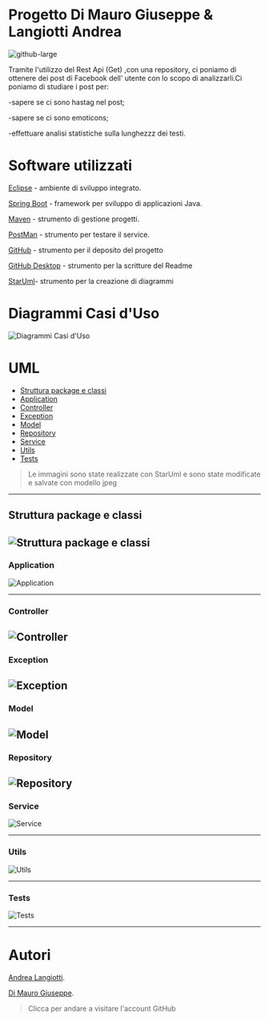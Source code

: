 # Progetto Di Mauro Giuseppe & Langiotti Andrea 

![github-large](https://alumniunivpm.it/assets/img/logo/logo-UNIVPM.png)


Tramite l'utilizzo del Rest Api (Get) ,con una repository, ci poniamo di ottenere dei post di Facebook dell' utente con lo scopo di analizzarli.Ci poniamo di studiare 
i post per:

-sapere se ci sono hastag nel post;

-sapere se ci sono emoticons;

-effettuare analisi statistiche sulla lunghezzz dei testi.

# Software utilizzati

[Eclipse](https://www.eclipse.org/downloads/packages/release/mars/r/eclipse-ide-java-ee-developers) - ambiente di sviluppo integrato.

[Spring Boot](https://spring.io/guides/gs/spring-boot/) - framework per sviluppo di applicazioni Java.

[Maven](https://maven.apache.org/) - strumento di gestione progetti.

[PostMan](https://www.postman.com/) - strumento per testare il service.

[GitHub](https://github.com/) - strumento per il deposito del progetto 

[GitHub Desktop](https://desktop.github.com/) - strumento per la scritture del Readme

[StarUml](http://staruml.io/)- strumento per la creazione di diagrammi 


# Diagrammi Casi d'Uso

![Diagrammi Casi d'Uso](https://user-images.githubusercontent.com/66262425/87339217-949e3400-c546-11ea-9cf1-4458a86e3ce4.JPG)



# UML 

- [Struttura package e classi](#struttura-package-e-classi)
- [Application](#application)
- [Controller](#controller)
- [Exception](#exception)
- [Model](#model)
- [Repository](#repository)
- [Service](#service)
- [Utils](#utils)
- [Tests](#tests)

>Le immagini sono state realizzate con StarUml e sono state modificate e salvate con modello jpeg 

---

## Struttura package e classi

![Struttura package e classi](https://user-images.githubusercontent.com/66262425/87336222-c95bbc80-c541-11ea-8193-1d9f94eaa99c.JPG)
---

### Application 

![Application](https://user-images.githubusercontent.com/66262425/87336024-8994d500-c541-11ea-9f45-ed7c7eb03ca4.JPG)

---

### Controller

![Controller](https://user-images.githubusercontent.com/66262425/87336171-b8ab4680-c541-11ea-99fd-2841b287127d.JPG)
---

### Exception

![Exception]()
---

### Model

![Model](https://user-images.githubusercontent.com/66262425/87336182-bcd76400-c541-11ea-9589-eb0d19373cb2.JPG)
---

### Repository

![Repository](https://user-images.githubusercontent.com/66262425/87336195-c06aeb00-c541-11ea-9b6d-5e7b00c80f97.JPG)
---

### Service

![Service](https://user-images.githubusercontent.com/66262425/87336201-c4970880-c541-11ea-8b21-6b110ac3b292.JPG)


---

### Utils

![Utils](https://user-images.githubusercontent.com/66262425/87335561-ce6c3c00-c540-11ea-9769-7dc5f6993ca5.JPG)

---

### Tests

![Tests](https://user-images.githubusercontent.com/66262425/87335561-ce6c3c00-c540-11ea-9769-7dc5f6993ca5.JPG)

---

# Autori

[Andrea Langiotti](https://github.com/Langiott).

[Di Mauro Giuseppe](https://github.com/Giuseppe-Di-Mauro).

>Clicca per andare a visitare l'account GitHub 
